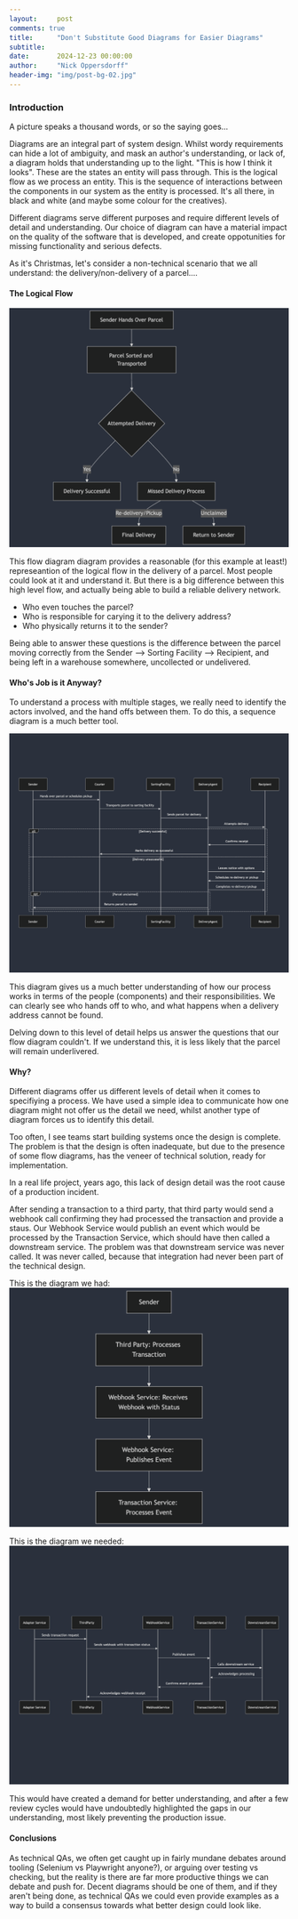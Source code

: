 ```yaml
---
layout:     post
comments: true
title:      "Don't Substitute Good Diagrams for Easier Diagrams"
subtitle:   
date:       2024-12-23 00:00:00
author:     "Nick Oppersdorff"
header-img: "img/post-bg-02.jpg"
---
```


### Introduction
A picture speaks a thousand words, or so the saying goes...

Diagrams are an integral part of system design.  Whilst wordy requirements can hide a lot of ambiguity, and mask an author's understanding, or lack of, a diagram holds that understanding up to the light.  "This is how I think it looks".  These are the states an entity will pass through.  This is the logical flow as we process an entity.  This is the sequence of interactions between the components in our system as the entity is processed.  It's all there, in black and white (and maybe some colour for the creatives).  

Different diagrams serve different purposes and require different levels of detail and understanding.  Our choice of diagram can have a material impact on the quality of the software that is developed, and create oppotunities for missing functionality and serious defects.

As it's Christmas, let's consider a non-technical scenario that we all understand: the delivery/non-delivery of a parcel....

#### The Logical Flow

![flow_diagram.png](/assets/img/2024/december/flow_diagram.png)


This flow diagram diagram provides a reasonable (for this example at least!) represeantion of the logical flow in the delivery of a parcel.  Most people could look at it and understand it.  But there is a big difference between this high level flow, and actually being able to build a reliable delivery network.  

- Who even touches the parcel? 
- Who is responsible for carying it to the delivery address?  
- Who physically returns it to the sender?

Being able to answer these questions is the difference between the parcel moving correctly from the Sender -->  Sorting Facility --> Recipient, and being left in a warehouse somewhere, uncollected or undelivered.

#### Who's Job is it Anyway?
To understand a process with multiple stages, we really need to identify the actors involved, and the hand offs between them.  To do this, a sequence diagram is a much better tool.  

![sequence_diagram.png](/assets/img/2024/december/sequence_diagram.png)

This diagram gives us a much better understanding of how our process works in terms of the people (components) and their responsibilities.  We can clearly see who hands off to who, and what happens when a delivery address cannot be found.

Delving down to this level of detail helps us answer the questions that our flow diagram couldn't.  If we understand this, it is less likely that the parcel will remain underlivered.

#### Why?
Different diagrams offer us different levels of detail when it comes to specifiying a process.  We have used a simple idea to communicate how one diagram might not offer us the detail we need, whilst another type of diagram forces us to identify this detail.

Too often, I see teams start building systems once the design is complete.  The problem is that the design is often inadequate, but due to the presence of some flow diagrams, has the veneer of technical solution, ready for implementation.

In a real life project, years ago, this lack of design detail was the root cause of a production incident.

After sending a transaction to a third party, that third party would send a webhook call confirming they had processed the transaction and provide a staus.  Our Webhook Service would publish an event which would be processed by the Transaction Service, which should have then called a downstream service.  The problem was that downstream service was never called.  It was never called, because that integration had never been part of the technical design.

This is the diagram we had:
![the_diagram_we_had.png](/assets/img/2024/december/the_diagram_we_had.png)

This is the diagram we needed:
![the_diagram_we_needed.png](/assets/img/2024/december/the_diagram_we_needed.png)

This would have created a demand for better understanding, and after a few review cycles would have undoubtedly highlighted the gaps in our understanding, most likely preventing the production issue.

#### Conclusions
As technical QAs, we often get caught up in fairly mundane debates around tooling (Selenium vs Playwright anyone?), or arguing over testing vs checking, but the reality is there are far more productive things we can debate and push for.  Decent diagrams should be one of them, and if they aren't being done, as technical QAs we could even provide examples as a way to build a consensus towards what better design could look like.
